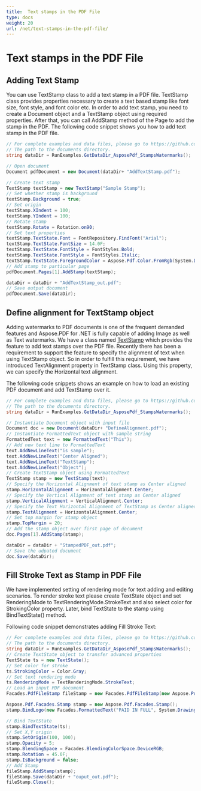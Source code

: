 ```yaml
---
title:  Text stamps in the PDF File
type: docs
weight: 20
url: /net/text-stamps-in-the-pdf-file/
---
```

# Text stamps in the PDF File

## Adding Text Stamp
You can use TextStamp class to add a text stamp in a PDF file. TextStamp class provides properties necessary to create a text based stamp like font size, font style, and font color etc. In order to add text stamp, you need to create a Document object and a TextStamp object using required properties. After that, you can call AddStamp method of the Page to add the stamp in the PDF. The following code snippet shows you how to add text stamp in the PDF file.
```csharp
// For complete examples and data files, please go to https://github.com/aspose-pdf/Aspose.PDF-for-.NET
// The path to the documents directory.
string dataDir = RunExamples.GetDataDir_AsposePdf_StampsWatermarks();

// Open document
Document pdfDocument = new Document(dataDir+ "AddTextStamp.pdf");

// Create text stamp
TextStamp textStamp = new TextStamp("Sample Stamp");
// Set whether stamp is background
textStamp.Background = true;
// Set origin
textStamp.XIndent = 100;
textStamp.YIndent = 100;
// Rotate stamp
textStamp.Rotate = Rotation.on90;
// Set text properties
textStamp.TextState.Font = FontRepository.FindFont("Arial");
textStamp.TextState.FontSize = 14.0F;
textStamp.TextState.FontStyle = FontStyles.Bold;
textStamp.TextState.FontStyle = FontStyles.Italic;
textStamp.TextState.ForegroundColor = Aspose.Pdf.Color.FromRgb(System.Drawing.Color.Aqua);
// Add stamp to particular page
pdfDocument.Pages[1].AddStamp(textStamp);

dataDir = dataDir + "AddTextStamp_out.pdf";
// Save output document
pdfDocument.Save(dataDir);
```
## Define alignment for TextStamp object
Adding watermarks to PDF documents is one of the frequent demanded features and Aspose.PDF for .NET is fully capable of adding Image as well as Text watermarks. We have a class named [TextStamp](https://apireference.aspose.com/pdf/net/aspose.pdf/textstamp) which provides the feature to add text stamps over the PDF file. Recently there has been a requirement to support the feature to specify the alignment of text when using TextStamp object. So in order to fulfill this requirement, we have introduced TextAlignment property in TextStamp class. Using this property, we can specify the Horizontal text alignment.

The following code snippets shows an example on how to load an existing PDF document and add TextStamp over it.
```csharp
// For complete examples and data files, please go to https://github.com/aspose-pdf/Aspose.PDF-for-.NET
// The path to the documents directory.
string dataDir = RunExamples.GetDataDir_AsposePdf_StampsWatermarks();

// Instantiate Document object with input file
Document doc = new Document(dataDir+ "DefineAlignment.pdf");
// Instantiate FormattedText object with sample string
FormattedText text = new FormattedText("This");
// Add new text line to FormattedText
text.AddNewLineText("is sample");
text.AddNewLineText("Center Aligned");
text.AddNewLineText("TextStamp");
text.AddNewLineText("Object");
// Create TextStamp object using FormattedText
TextStamp stamp = new TextStamp(text);
// Specify the Horizontal Alignment of text stamp as Center aligned
stamp.HorizontalAlignment = HorizontalAlignment.Center;
// Specify the Vertical Alignment of text stamp as Center aligned
stamp.VerticalAlignment = VerticalAlignment.Center;
// Specify the Text Horizontal Alignment of TextStamp as Center aligned
stamp.TextAlignment = HorizontalAlignment.Center;
// Set top margin for stamp object
stamp.TopMargin = 20;
// Add the stamp object over first page of document
doc.Pages[1].AddStamp(stamp);

dataDir = dataDir + "StampedPDF_out.pdf";
// Save the udpated document
doc.Save(dataDir);
```
## Fill Stroke Text as Stamp in PDF File
We have implemented setting of rendering mode for text adding and editing scenarios. To render stroke text please create TextState object and set RenderingMode to TextRenderingMode.StrokeText and also select color for StrokingColor property. Later, bind TextState to the stamp using BindTextState() method.

Following code snippet demonstrates adding Fill Stroke Text:
```csharp
// For complete examples and data files, please go to https://github.com/aspose-pdf/Aspose.PDF-for-.NET
// The path to the documents directory.
string dataDir = RunExamples.GetDataDir_AsposePdf_StampsWatermarks();
// Create TextState object to transfer advanced properties
TextState ts = new TextState();
// Set color for stroke
ts.StrokingColor = Color.Gray;
// Set text rendering mode
ts.RenderingMode = TextRenderingMode.StrokeText;
// Load an input PDF document
Facades.PdfFileStamp fileStamp = new Facades.PdfFileStamp(new Aspose.Pdf.Document(dataDir + "input.pdf"));

Aspose.Pdf.Facades.Stamp stamp = new Aspose.Pdf.Facades.Stamp();
stamp.BindLogo(new Facades.FormattedText("PAID IN FULL", System.Drawing.Color.Gray, "Arial", Facades.EncodingType.Winansi, true, 78));

// Bind TextState
stamp.BindTextState(ts);
// Set X,Y origin
stamp.SetOrigin(100, 100);
stamp.Opacity = 5;
stamp.BlendingSpace = Facades.BlendingColorSpace.DeviceRGB;
stamp.Rotation = 45.0F;
stamp.IsBackground = false;
// Add Stamp
fileStamp.AddStamp(stamp);
fileStamp.Save(dataDir + "ouput_out.pdf");
fileStamp.Close();
```

